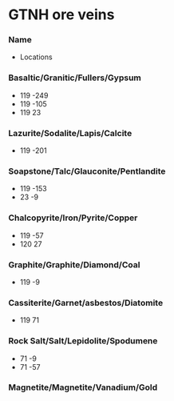 # GTNH ore veins 

### Name
* Locations

### Basaltic/Granitic/Fullers/Gypsum
* 119 -249
* 119 -105
* 119   23

### Lazurite/Sodalite/Lapis/Calcite
* 119 -201

### Soapstone/Talc/Glauconite/Pentlandite
* 119 -153
* 23    -9

### Chalcopyrite/Iron/Pyrite/Copper
* 119  -57
* 120   27

### Graphite/Graphite/Diamond/Coal
* 119   -9

### Cassiterite/Garnet/asbestos/Diatomite
* 119   71

### Rock Salt/Salt/Lepidolite/Spodumene
* 71    -9
* 71   -57

### Magnetite/Magnetite/Vanadium/Gold
